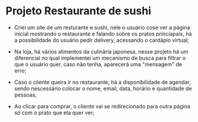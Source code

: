 # Projeto Restaurante de sushi

- Criei um site de um resturante e sushi, nele o usuário cose ver a página inicial mostrando o restaurante e falando sobre os pratos princiapais, há a possibilidade do usuário pedir delivery, acessando o cardápio virtual;

- Na loja, há vários alimentos da culinária japonesa, nesse projeto há um diferencial no qual implementei um mecanismo de busca para filtrar o que o usuário quer, caso não tenha, aparecerá uma "mensagem" de erro;

- Caso o cliente queira ir no restaurante, há a disponibilidade de agendar, sendo nescessário colocar o nome, email, data, horário e quantidade de pessoas;

- Ao clicar para comprar, o cliente vai se redirecionado para outra página só com o prato que ela quer ver;
